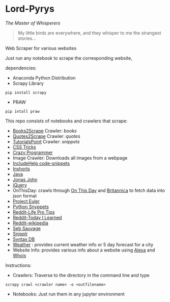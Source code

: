 # Lord-Pyrys

_The Master of Whisperers_

> My little birds are everywhere, and they whisper to me the strangest stories...

Web Scraper for various websites

Just run any notebook to scrape the corresponding website,

dependencies:
* Anaconda Python Distribution
* Scrapy Library
```
pip install scrapy
```
* PRAW
```
pip intall praw
```

This repo consists of notebooks and crawlers that scrape:
* [Books2Scrape](https://books.toscrape.com) Crawler: *books*
* [Quotes2Scrape](https://quotes.toscrape.com) Crawler: *quotes*
* [TutorialsPoint](https://www.tutorialspoint.com/programming_examples/) Crawler: *snippets*
* [CSS Tricks](https://css-tricks.com/snippets/)
* [Crazy Programmer](https://www.thecrazyprogrammer.com)
* Image Crawler: Downloads all images from a webpage
* [IncludeHelp code-snippets](https://www.includehelp.com/code-snippets/)
* [Inshorts](https://inshorts.com/en/read)
* [Java](https://jaxenter.com/15-useful-code-snippets-java-developers-131796.html)
* [Jonas John](http://www.jonasjohn.de/snippets/all.htm)
* [jQuery](https://www.thecrazyprogrammer.com/2015/01/useful-jquery-code-snippets.html)
* OnThisDay: crawls through [On This Day](https://www.onthisday.com/) and [Britannica](https://www.britannica.com/on-this-day) to fetch data into json format
* [Project Euler](https://projecteuler.net/archives)
* [Python Snyppets](https://snippets.readthedocs.io/en/latest/)
* [Reddit-Life Pro Tips](https://www.reddit.com/r/LifeProTips/)
* [Reddit-Today I Learned](https://www.reddit.com/r/todayilearned/)
* [Reddit-wikipedia](https://www.reddit.com/r/wikipedia/)
* [Seb Sauvage](https://sebsauvage.net/python/snyppets/)
* [Snipplr](https://snipplr.com/popular/language)
* [Syntax DB](https://syntaxdb.com/reference)
* [Weather](https://openweathermap.org/) : provides current weather info or 5 day forecast for a city
* Website Info: provides various info about a website using [Alexa](https://www.alexa.com/siteinfo/) and [Whois](https://www.whois.com/)

Instructions:
* Crawlers:
      Traverse to the directory in the command line and type
```
scrapy crawl <crawler name> -o <outfilename>
```
* Notebooks:
      Just run them in any jupyter environment
